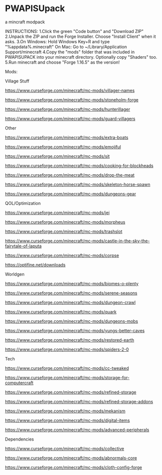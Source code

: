# PWAPISUpack
a mincraft modpack

INSTRUCTIONS:
1.Click the green "Code button" and "Download ZIP"
2.Unpack the ZIP and run the Forge Installer. Choose "Install Client" when it asks.
3.On Windows: Hold Windows Key+R and type "%appdata%\.minecraft"
  On Mac: Go to ~/Library/Application Support/minecraft
4.Copy the "mods" folder that was included in PWAPISUPACK into your minecraft directory. Optionally copy "Shaders" too.
5.Run minecraft and choose "Forge 1.16.5" as the version!






Mods:

Village Stuff

https://www.curseforge.com/minecraft/mc-mods/villager-names

https://www.curseforge.com/minecraft/mc-mods/stoneholm-forge

https://www.curseforge.com/minecraft/mc-mods/hunterillager

https://www.curseforge.com/minecraft/mc-mods/guard-villagers


Other

https://www.curseforge.com/minecraft/mc-mods/extra-boats

https://www.curseforge.com/minecraft/mc-mods/emojiful

https://www.curseforge.com/minecraft/mc-mods/sit

https://www.curseforge.com/minecraft/mc-mods/cooking-for-blockheads

https://www.curseforge.com/minecraft/mc-mods/drop-the-meat

https://www.curseforge.com/minecraft/mc-mods/skeleton-horse-spawn

https://www.curseforge.com/minecraft/mc-mods/dungeons-gear

QOL/Optimization

https://www.curseforge.com/minecraft/mc-mods/jei

https://www.curseforge.com/minecraft/mc-mods/morpheus

https://www.curseforge.com/minecraft/mc-mods/trashslot

https://www.curseforge.com/minecraft/mc-mods/castle-in-the-sky-the-fairytale-of-laputa

https://www.curseforge.com/minecraft/mc-mods/corpse

https://optifine.net/downloads

Worldgen

https://www.curseforge.com/minecraft/mc-mods/biomes-o-plenty

https://www.curseforge.com/minecraft/mc-mods/serene-seasons

https://www.curseforge.com/minecraft/mc-mods/dungeon-crawl

https://www.curseforge.com/minecraft/mc-mods/quark

https://www.curseforge.com/minecraft/mc-mods/dungeons-mobs

https://www.curseforge.com/minecraft/mc-mods/yungs-better-caves

https://www.curseforge.com/minecraft/mc-mods/restored-earth

https://www.curseforge.com/minecraft/mc-mods/spiders-2-0

Tech

https://www.curseforge.com/minecraft/mc-mods/cc-tweaked

https://www.curseforge.com/minecraft/mc-mods/storage-for-computercraft

https://www.curseforge.com/minecraft/mc-mods/refined-storage

https://www.curseforge.com/minecraft/mc-mods/refined-storage-addons

https://www.curseforge.com/minecraft/mc-mods/mekanism

https://www.curseforge.com/minecraft/mc-mods/digital-items

https://www.curseforge.com/minecraft/mc-mods/advanced-peripherals

Dependencies

https://www.curseforge.com/minecraft/mc-mods/collective

https://www.curseforge.com/minecraft/mc-mods/abnormals-core

https://www.curseforge.com/minecraft/mc-mods/cloth-config-forge

